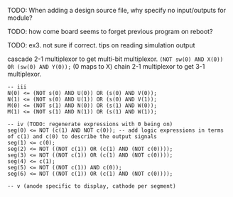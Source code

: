 <!-- SPDX-License-Identifier: zlib-acknowledgement -->
TODO: When adding a design source file, why specify no input/outputs for module?

TODO: how come board seems to forget previous program on reboot?

TODO: ex3. not sure if correct.
      tips on reading simulation output

cascade 2-1 multiplexor to get multi-bit multiplexor.
`(NOT sw(0) AND X(0)) OR (sw(0) AND Y(0));` (0 maps to X)
chain 2-1 multiplexor to get 3-1 multiplexor.




```
-- iii
N(0) <= (NOT s(0) AND U(0)) OR (s(0) AND V(0));
N(1) <= (NOT s(0) AND U(1)) OR (s(0) AND V(1));
M(0) <= (NOT s(1) AND N(0)) OR (s(1) AND W(0));
M(1) <= (NOT s(1) AND N(1)) OR (s(1) AND W(1));

-- iv (TODO: regenerate expressions with 0 being on)
seg(0) <= NOT (c(1) AND NOT c(0)); -- add logic expressions in terms of c(1) and c(0) to describe the output signals
seg(1) <= c(0);
seg(2) <= NOT ((NOT c(1)) OR (c(1) AND (NOT c(0))));
seg(3) <= NOT ((NOT c(1)) OR (c(1) AND (NOT c(0))));
seg(4) <= c(1);
seg(5) <= NOT ((NOT c(1)) AND c(0));
seg(6) <= NOT ((NOT c(1)) OR (c(1) AND (NOT c(0))));

-- v (anode specific to display, cathode per segment)
```
